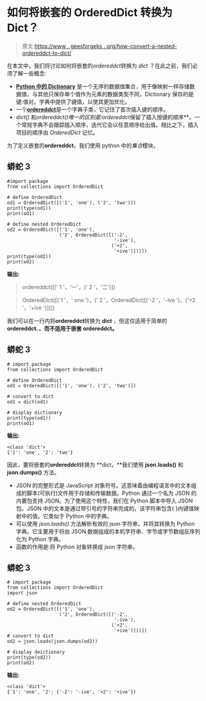 # 如何将嵌套的 OrderedDict 转换为 Dict？

> 原文:[https://www . geesforgeks . org/how-convert-a-nested-ordereddct-to-dict/](https://www.geeksforgeeks.org/how-to-convert-a-nested-ordereddict-to-dict/)

在本文中，我们将讨论如何将嵌套的*ordereddct*转换为 *dict* ？在此之前，我们必须了解一些概念:

*   [**Python 中的 Dictionary**](https://www.geeksforgeeks.org/python-dictionary/) 是一个无序的数据值集合，用于像映射一样存储数据值，与其他只保存单个值作为元素的数据类型不同，Dictionary 保存的是键:值对。字典中提供了键值，以使其更加优化。
*   一个[**ordereddct**](https://www.geeksforgeeks.org/ordereddict-in-python/)是一个字典子类，它记住了首次插入键的顺序。
*   *dict()* 和*ordereddct()*唯一的区别是:*ordereddct***保留了插入按键的顺序**。一个常规字典不会跟踪插入顺序，迭代它会以任意顺序给出值。相比之下，插入项目的顺序由 *OrderedDict* 记忆。

为了定义嵌套的**ordereddct**，我们使用 python 中的*集合*模块。

## 蟒蛇 3

```
#import package
from collections import OrderedDict

# define OrderedDict
od1 = OrderedDict([('1', 'one'), ('2', 'two')])
print(type(od1))
print(od1)

# define nested OrderedDict
od2 = OrderedDict([('1', 'one'),
                   ('2', OrderedDict([('-2',
                                       '-ive'),
                                      ('+2',
                                       '+ive')]))])
print(type(od2))
print(od2)
```

**输出:**

> <class></class>
> 
> ordereddct([(' 1 '，'一'，(' 2 '，'二')])
> 
> <class></class>
> 
> OrderedDict([('1 '，' one ')，(' 2 '，OrderedDict([('-2 '，'-ive ')，('+2 '，'+ive ')])])

我们可以在一行内将**ordereddct**转换为 **dict** ，但这仅适用于简单的**ordereddct**、**、**而不适用于**嵌套 ordereddct。**

## 蟒蛇 3

```
# import package
from collections import OrderedDict

# define OrderedDict
od1 = OrderedDict([('1', 'one'), ('2', 'two')])

# convert to dict
od1 = dict(od1)

# display dictionary
print(type(od1))
print(od1)
```

**输出:**

```
<class 'dict'>
{'1': 'one', '2': 'two'}
```

因此，要将嵌套的**ordereddct**转换为 **dict，**我们使用 **json.loads()** 和 **json.dumps()** 方法。

*   JSON 的完整形式是 JavaScript 对象符号。这意味着由编程语言中的文本组成的脚本(可执行)文件用于存储和传输数据。Python 通过一个名为 JSON 的内置包支持 JSON。为了使用这个特性，我们在 Python 脚本中导入 JSON 包。JSON 中的文本是通过带引号的字符串完成的，该字符串包含{ }内键值映射中的值。它类似于 Python 中的字典。
*   可以使用 *json.loads()* 方法解析有效的 json 字符串，并将其转换为 Python 字典。它主要用于将由 JSON 数据组成的本机字符串、字节或字节数组反序列化为 Python 字典。
*   函数的作用是:将 Python 对象转换成 json 字符串。

## 蟒蛇 3

```
# import package
from collections import OrderedDict
import json

# define nested OrderedDict
od2 = OrderedDict([('1', 'one'),
                   ('2', OrderedDict([('-2',
                                       '-ive'),
                                      ('+2',
                                       '+ive')]))])
# convert to dict
od2 = json.loads(json.dumps(od2))

# display deictionary
print(type(od2))
print(od2)
```

**输出:**

```
<class 'dict'>
{'1': 'one', '2': {'-2': '-ive', '+2': '+ive'}}
```